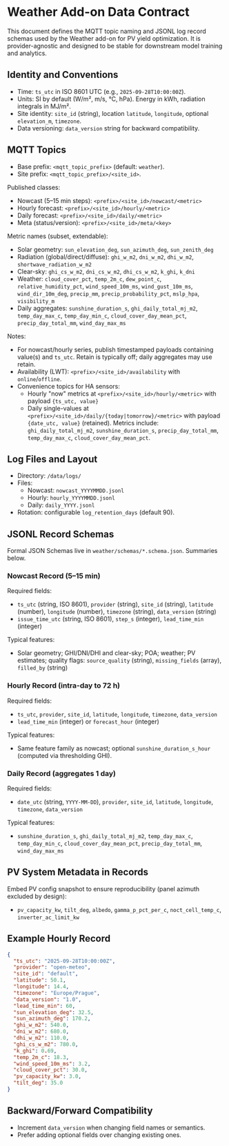 # Weather Add-on Data Contract

This document defines the MQTT topic naming and JSONL log record schemas used by the Weather add-on for PV yield optimization. It is provider-agnostic and designed to be stable for downstream model training and analytics.

## Identity and Conventions
- Time: `ts_utc` in ISO 8601 UTC (e.g., `2025-09-28T10:00:00Z`).
- Units: SI by default (W/m², m/s, °C, hPa). Energy in kWh, radiation integrals in MJ/m².
- Site identity: `site_id` (string), location `latitude`, `longitude`, optional `elevation_m`, `timezone`.
- Data versioning: `data_version` string for backward compatibility.

## MQTT Topics
- Base prefix: `<mqtt_topic_prefix>` (default: `weather`).
- Site prefix: `<mqtt_topic_prefix>/<site_id>`.

Published classes:
- Nowcast (5–15 min steps): `<prefix>/<site_id>/nowcast/<metric>`
- Hourly forecast: `<prefix>/<site_id>/hourly/<metric>`
- Daily forecast: `<prefix>/<site_id>/daily/<metric>`
- Meta (status/version): `<prefix>/<site_id>/meta/<key>`

Metric names (subset, extendable):
- Solar geometry: `sun_elevation_deg`, `sun_azimuth_deg`, `sun_zenith_deg`
- Radiation (global/direct/diffuse): `ghi_w_m2`, `dni_w_m2`, `dhi_w_m2`, `shortwave_radiation_w_m2`
- Clear-sky: `ghi_cs_w_m2`, `dni_cs_w_m2`, `dhi_cs_w_m2`, `k_ghi`, `k_dni`
- Weather: `cloud_cover_pct`, `temp_2m_c`, `dew_point_c`, `relative_humidity_pct`, `wind_speed_10m_ms`, `wind_gust_10m_ms`, `wind_dir_10m_deg`, `precip_mm`, `precip_probability_pct`, `mslp_hpa`, `visibility_m`
- Daily aggregates: `sunshine_duration_s`, `ghi_daily_total_mj_m2`, `temp_day_max_c`, `temp_day_min_c`, `cloud_cover_day_mean_pct`, `precip_day_total_mm`, `wind_day_max_ms`

Notes:
- For nowcast/hourly series, publish timestamped payloads containing value(s) and `ts_utc`. Retain is typically off; daily aggregates may use retain.
- Availability (LWT): `<prefix>/<site_id>/availability` with `online`/`offline`.
 - Convenience topics for HA sensors:
   - Hourly "now" metrics at `<prefix>/<site_id>/hourly/<metric>` with payload `{ts_utc, value}`
   - Daily single-values at `<prefix>/<site_id>/daily/{today|tomorrow}/<metric>` with payload `{date_utc, value}` (retained). Metrics include: `ghi_daily_total_mj_m2`, `sunshine_duration_s`, `precip_day_total_mm`, `temp_day_max_c`, `cloud_cover_day_mean_pct`.

## Log Files and Layout
- Directory: `/data/logs/`
- Files:
  - Nowcast: `nowcast_YYYYMMDD.jsonl`
  - Hourly: `hourly_YYYYMMDD.jsonl`
  - Daily: `daily_YYYY.jsonl`
- Rotation: configurable `log_retention_days` (default 90).

## JSONL Record Schemas
Formal JSON Schemas live in `weather/schemas/*.schema.json`. Summaries below.

### Nowcast Record (5–15 min)
Required fields:
- `ts_utc` (string, ISO 8601), `provider` (string), `site_id` (string), `latitude` (number), `longitude` (number), `timezone` (string), `data_version` (string)
- `issue_time_utc` (string, ISO 8601), `step_s` (integer), `lead_time_min` (integer)

Typical features:
- Solar geometry; GHI/DNI/DHI and clear-sky; POA; weather; PV estimates; quality flags: `source_quality` (string), `missing_fields` (array), `filled_by` (string)

### Hourly Record (intra-day to 72 h)
Required fields:
- `ts_utc`, `provider`, `site_id`, `latitude`, `longitude`, `timezone`, `data_version`
- `lead_time_min` (integer) or `forecast_hour` (integer)

Typical features:
- Same feature family as nowcast; optional `sunshine_duration_s_hour` (computed via thresholding GHI).

### Daily Record (aggregates 1 day)
Required fields:
- `date_utc` (string, `YYYY-MM-DD`), `provider`, `site_id`, `latitude`, `longitude`, `timezone`, `data_version`

Typical features:
- `sunshine_duration_s`, `ghi_daily_total_mj_m2`, `temp_day_max_c`, `temp_day_min_c`, `cloud_cover_day_mean_pct`, `precip_day_total_mm`, `wind_day_max_ms`

## PV System Metadata in Records
Embed PV config snapshot to ensure reproducibility (panel azimuth excluded by design):
- `pv_capacity_kw`, `tilt_deg`, `albedo`, `gamma_p_pct_per_c`, `noct_cell_temp_c`, `inverter_ac_limit_kw`

## Example Hourly Record
```json
{
  "ts_utc": "2025-09-28T10:00:00Z",
  "provider": "open-meteo",
  "site_id": "default",
  "latitude": 50.1,
  "longitude": 14.4,
  "timezone": "Europe/Prague",
  "data_version": "1.0",
  "lead_time_min": 60,
  "sun_elevation_deg": 32.5,
  "sun_azimuth_deg": 170.2,
  "ghi_w_m2": 540.0,
  "dni_w_m2": 680.0,
  "dhi_w_m2": 110.0,
  "ghi_cs_w_m2": 780.0,
  "k_ghi": 0.69,
  "temp_2m_c": 18.3,
  "wind_speed_10m_ms": 3.2,
  "cloud_cover_pct": 30.0,
  "pv_capacity_kw": 3.0,
  "tilt_deg": 35.0
}
```

## Backward/Forward Compatibility
- Increment `data_version` when changing field names or semantics.
- Prefer adding optional fields over changing existing ones.
